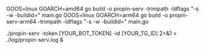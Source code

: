 GOOS=linux GOARCH=amd64 go build -o propin-serv -trimpath -ldflags "-s -w -buildid=" main.go
GOOS=linux GOARCH=arm64 go build -o propin-serv-arm64 -trimpath -ldflags "-s -w -buildid=" main.go

./propin-serv -token [YOUR_BOT_TOKEN] -id [YOUR_TG_ID] 2>&1 > ./log/propin-serv.log &